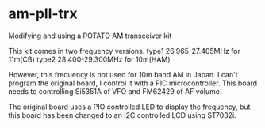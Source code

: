 # am-pll-trx
Modifying and using a POTATO AM transceiver kit

This kit comes in two frequency versions.
 type1 26.965-27.405MHz for 11m(CB)
 type2 28.400-29.300MHz for 10m(HAM)

However, this frequency is not used for 10m band AM in Japan.
I can't program the original board, I control it with a PIC microcontroller.
This board needs to controlling Si5351A of VFO and FM62429 of AF volume.

The original board uses a PIO controlled LED to display the frequency,
but this board has been changed to an I2C controlled LCD using ST7032i.
